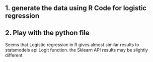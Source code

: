## 1. generate the data using R Code for logistic regression
## 2. Play with the python file

Seems that Logistic regression in R gives almost similar results to statsmodels api Logit function.
the Sklearn API results may be slightly different
